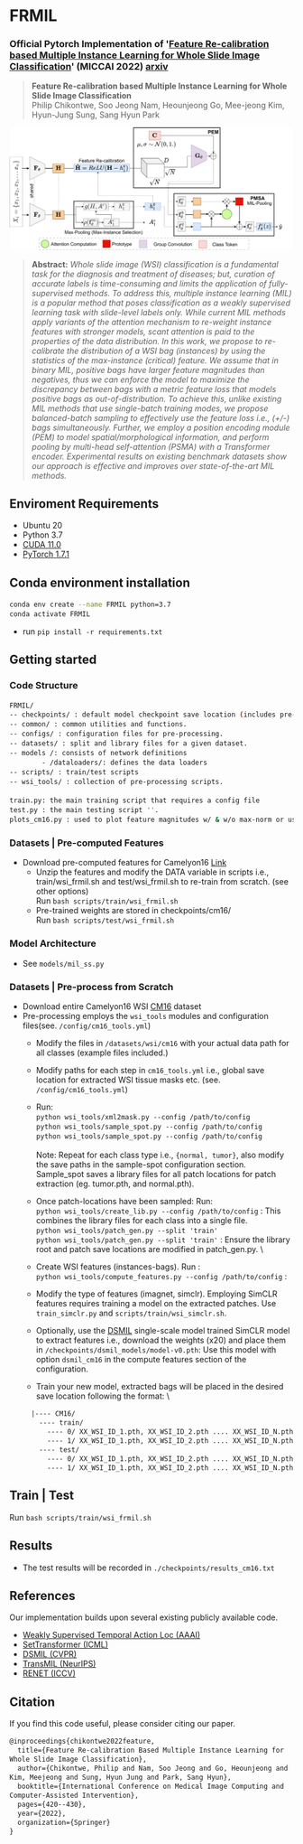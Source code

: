# FRMIL
### Official Pytorch Implementation of '[Feature Re-calibration based Multiple Instance Learning for Whole Slide Image Classification](https://link.springer.com/chapter/10.1007/978-3-031-16434-7_41)' (MICCAI 2022) [arxiv](https://arxiv.org/abs/2206.10878)


> **Feature Re-calibration based Multiple Instance Learning for Whole Slide Image Classification**<br>
> Philip Chikontwe, Soo Jeong Nam, Heounjeong Go, Mee-jeong Kim, Hyun-Jung Sung, Sang Hyun Park 
>
![Structure of FRMIL](overview.png)

> **Abstract:** *Whole slide image (WSI) classification is a fundamental task for the diagnosis and treatment of diseases; but, curation of accurate labels is time-consuming and limits the application of fully-supervised methods. To address this, multiple instance learning (MIL) is a popular method that poses classification as a weakly supervised learning task with slide-level labels only. While current MIL methods apply variants of the attention mechanism to re-weight instance features with stronger models, scant attention is paid to the properties of the data distribution. In this work, we propose to re-calibrate the distribution of a WSI bag (instances) by using the statistics of the max-instance (critical) feature. We assume that in binary MIL, positive bags have larger feature magnitudes than negatives, thus we can enforce the model to maximize the discrepancy between bags with a metric feature loss that models positive bags as out-of-distribution. To achieve this, unlike existing MIL methods that use single-batch training modes, we propose balanced-batch sampling to effectively use the feature loss i.e., (+/-) bags simultaneously. Further, we employ a position encoding module (PEM) to model spatial/morphological information, and perform pooling by multi-head self-attention (PSMA) with a Transformer encoder. Experimental results on existing benchmark datasets show our approach is effective and improves over state-of-the-art MIL methods.*


## Enviroment Requirements
* Ubuntu 20
* Python 3.7
* [CUDA 11.0](https://developer.nvidia.com/cuda-toolkit)
* [PyTorch 1.7.1](https://pytorch.org)

## Conda environment installation
```bash
conda env create --name FRMIL python=3.7
conda activate FRMIL
```
* run `pip install -r requirements.txt`

## Getting started

### Code Structure
```bash
FRMIL/
-- checkpoints/ : default model checkpoint save location (includes pre-trained weights).
-- common/ : common utilities and functions.
-- configs/ : configuration files for pre-processing.
-- datasets/ : split and library files for a given dataset.
-- models /: consists of network definitions
        - /dataloaders/: defines the data loaders
-- scripts/ : train/test scripts
-- wsi_tools/ : collection of pre-processing scripts.

train.py: the main training script that requires a config file
test.py : the main testing script ''.
plots_cm16.py : used to plot feature magnitudes w/ & w/o max-norm or using FRMIL.
```

### Datasets | Pre-computed Features
* Download pre-computed features for Camelyon16 [Link](https://zenodo.org/record/6682429#.YrQavVxBwYt)
  * Unzip the features and modify the DATA variable in scripts i.e., train/wsi_frmil.sh and test/wsi_frmil.sh to re-train from scratch. (see other options) \
  Run ```bash scripts/train/wsi_frmil.sh ```
  * Pre-trained weights are stored in checkpoints/cm16/ \
    Run ```bash scripts/test/wsi_frmil.sh ```

### Model Architecture 
  * See  `models/mil_ss.py`

### Datasets | Pre-process from Scratch
* Download entire Camelyon16 WSI [CM16](https://camelyon16.grand-challenge.org/) dataset 
* Pre-processing employs the `wsi_tools` modules and configuration files(see. `/config/cm16_tools.yml`)
  * Modify the files in `/datasets/wsi/cm16` with your actual data path for all classes (example files included.)
  * Modify paths for each step in `cm16_tools.yml` i.e., global save location for extracted WSI tissue masks etc. (see. `/config/cm16_tools.yml`)
  * Run: \
    ``` python wsi_tools/xml2mask.py --config /path/to/config ``` \
    ``` python wsi_tools/sample_spot.py --config /path/to/config ``` \
    ``` python wsi_tools/sample_spot.py --config /path/to/config ``` \
    \
    Note: Repeat for each class type i.e., `{normal, tumor}`, also modify the save paths in the sample-spot configuration section. Sample_spot saves a library files for all patch locations for patch extraction (eg. tumor.pth, and normal.pth).

  * Once patch-locations have been sampled: Run: \
  ``` python wsi_tools/create_lib.py --config /path/to/config ``` : This combines the library files for each class into a single file. \
  ``` python wsi_tools/patch_gen.py --split 'train' ``` \
  ``` python wsi_tools/patch_gen.py --split 'train' ``` : Ensure the library root and patch save locations are modified in patch_gen.py. \

  * Create WSI features (instances-bags). Run : \
  ``` python wsi_tools/compute_features.py --config /path/to/config ``` : 
  
  * Modify the type of features (imagnet, simclr). 
  Employing SimCLR features requires training a model on the extracted patches. Use `train_simclr.py` and `scripts/train/wsi_simclr.sh`.
  * Optionally, use the [DSMIL](https://github.com/binli123/dsmil-wsi) single-scale model trained SimCLR model to extract features i.e., download the weights (x20) and place them in `/checkpoints/dsmil_models/model-v0.pth`: Use this model with option ``` dsmil_cm16 ``` in the compute features section of the configuration.
  * Train your new model, extracted bags will be placed in the desired save location following the format: \
  ```
    |---- CM16/
      ---- train/
        ---- 0/ XX_WSI_ID_1.pth, XX_WSI_ID_2.pth .... XX_WSI_ID_N.pth
        ---- 1/ XX_WSI_ID_1.pth, XX_WSI_ID_2.pth .... XX_WSI_ID_N.pth
      ---- test/
        ---- 0/ XX_WSI_ID_1.pth, XX_WSI_ID_2.pth .... XX_WSI_ID_N.pth
        ---- 1/ XX_WSI_ID_1.pth, XX_WSI_ID_2.pth .... XX_WSI_ID_N.pth
  ```

## Train | Test
Run ```bash scripts/train/wsi_frmil.sh ```

## Results
* The test results will be recorded in `./checkpoints/results_cm16.txt`

## References
Our implementation builds upon several existing publicly available code.

* [Weakly Supervised Temporal Action Loc (AAAI)](https://github.com/Pilhyeon/WTAL-Uncertainty-Modeling)
* [SetTransformer (ICML)](https://github.com/juho-lee/set_transformer)
* [DSMIL (CVPR)](https://github.com/binli123/dsmil-wsi) 
* [TransMIL (NeurIPS)](https://github.com/szc19990412/TransMIL)
* [RENET (ICCV)](https://github.com/dahyun-kang/renet/tree/main/datasets)

## Citation
If you find this code useful, please consider citing our paper.

~~~~
@inproceedings{chikontwe2022feature,
  title={Feature Re-calibration Based Multiple Instance Learning for Whole Slide Image Classification},
  author={Chikontwe, Philip and Nam, Soo Jeong and Go, Heounjeong and Kim, Meejeong and Sung, Hyun Jung and Park, Sang Hyun},
  booktitle={International Conference on Medical Image Computing and Computer-Assisted Intervention},
  pages={420--430},
  year={2022},
  organization={Springer}
}
~~~~